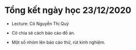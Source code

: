 # Tổng kết ngày học 23/12/2020

- Lecture: Cô Nguyễn Thị Quý

- Cô chia sẻ cách báo cáo đồ án.
- Một số nhóm lên báo cáo thử, rút kinh nghiệm.
